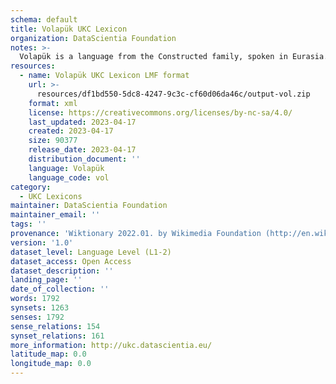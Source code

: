 ```yaml
---
schema: default
title: Volapük UKC Lexicon
organization: DataScientia Foundation
notes: >-
  Volapük is a language from the Constructed family, spoken in Eurasia. The UKC Lexicon of Volapük is represented as a lexico-semantic network. It consists of words, word senses, synsets, as well as sense-level and synset-level relationships.
resources:
  - name: Volapük UKC Lexicon LMF format
    url: >-
      resources/df1bd550-5dc8-4247-9c3c-cf60d06da46c/output-vol.zip
    format: xml
    license: https://creativecommons.org/licenses/by-nc-sa/4.0/
    last_updated: 2023-04-17
    created: 2023-04-17
    size: 90377
    release_date: 2023-04-17
    distribution_document: ''
    language: Volapük
    language_code: vol
category:
  - UKC Lexicons
maintainer: DataScientia Foundation
maintainer_email: ''
tags: ''
provenance: 'Wiktionary 2022.01. by Wikimedia Foundation (http://en.wiktionary.org); CogNet 2.1 by Khuyagbaatar Batsuren, National University of Mongolia (http://cognet.ukc.disi.unitn.it); KinDiv: Kinship Diversity 1.0 by Temuulen Khishigsuren (http://ukc.disi.unitn.it/index.php/kinship/); UniMet: Universal Metonymy 1.0 by Temuulen Khishigsuren and Gábor Bella (http://ukc.disi.unitn.it/index.php/metonymy/); MorphyNet 2.0 by Gábor Bella and Khuyagbaatar Batsuren (http://ukc.disi.unitn.it/index.php/morphynet/); Antonymy 1.0 by Gábor Bella (http://ukc.datascientia.eu); Princeton WordNet 2.1 by Princeton University (https://wordnet.princeton.edu)'
version: '1.0'
dataset_level: Language Level (L1-2)
dataset_access: Open Access
dataset_description: ''
landing_page: ''
date_of_collection: ''
words: 1792
synsets: 1263
senses: 1792
sense_relations: 154
synset_relations: 161
more_information: http://ukc.datascientia.eu/
latitude_map: 0.0
longitude_map: 0.0
---
```


